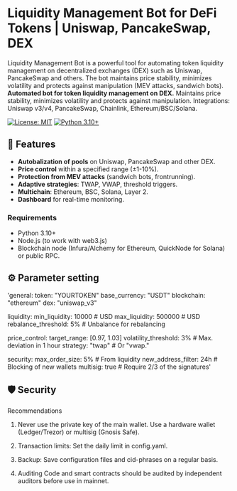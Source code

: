 # Liquidity Management Bot for DeFi Tokens | Uniswap, PancakeSwap, DEX
Liquidity Management Bot is a powerful tool for automating token liquidity management on decentralized exchanges (DEX) such as Uniswap, PancakeSwap and others. 
The bot maintains price stability, minimizes volatility and protects against manipulation (MEV attacks, sandwich bots).
**Automated bot for token liquidity management on DEX.**
Maintains price stability, minimizes volatility and protects against manipulation.
Integrations: Uniswap v3/v4, PancakeSwap, Chainlink, Ethereum/BSC/Solana.

[![License: MIT](https://img.shields.io/badge/License-MIT-green.svg)](LICENSE)
[![Python 3.10+](https://img.shields.io/badge/Python-3.10+-blue.svg)](https://www.python.org/)

## 📌 Features
- **Autobalization of pools** on Uniswap, PancakeSwap and other DEX.
- **Price control** within a specified range (±1-10%).
- **Protection from MEV attacks** (sandwich bots, frontrunning).
- **Adaptive strategies**: TWAP, VWAP, threshold triggers.
- **Multichain**: Ethereum, BSC, Solana, Layer 2.
- **Dashboard** for real-time monitoring.

### Requirements
- Python 3.10+
- Node.js (to work with web3.js)
- Blockchain node (Infura/Alchemy for Ethereum, QuickNode for Solana) or public RPC.

## ⚙️ Parameter setting

'general:
  token: "YOURTOKEN"
  base_currency: "USDT"
  blockchain: "ethereum"
  dex: "uniswap_v3"

liquidity:
  min_liquidity: 10000  # USD
  max_liquidity: 500000 # USD
  rebalance_threshold: 5%  # Unbalance for rebalancing

price_control:
  target_range: [0.97, 1.03]
  volatility_threshold: 3%  # Max. deviation in 1 hour
  strategy: "twap"  # Or "vwap."

security:
  max_order_size: 5%  # From liquidity
  new_address_filter: 24h  # Blocking of new wallets
  multisig: true  # Require 2/3 of the signatures'

## 🛡️ Security

Recommendations
1. Never use the private key of the main wallet.
Use a hardware wallet (Ledger/Trezor) or multisig (Gnosis Safe).

2. Transaction limits:
Set the daily limit in config.yaml.

3. Backup:
Save configuration files and cid-phrases on a regular basis.

4. Auditing
Code and smart contracts should be audited by independent auditors before use in mainnet.
